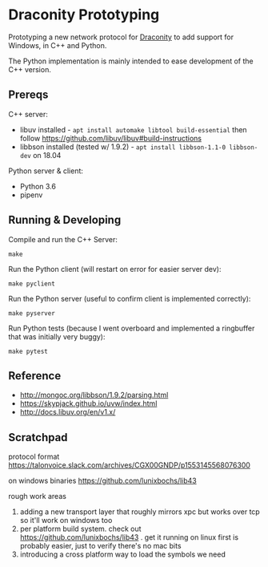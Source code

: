 Draconity Prototyping
=====================

Prototyping a new network protocol for [Draconity](https://github.com/talonvoice/draconity) to add support for Windows, in C++ and Python.

The Python implementation is mainly intended to ease development of the C++ version.

## Prereqs

C++ server:

* libuv installed - `apt install automake libtool build-essential` then follow https://github.com/libuv/libuv#build-instructions
* libbson installed (tested w/ 1.9.2) - `apt install libbson-1.1-0 libbson-dev` on 18.04

Python server & client:

* Python 3.6
* pipenv

## Running & Developing

Compile and run the C++ Server:

```
make
```

Run the Python client (will restart on error for easier server dev):

```
make pyclient
```

Run the Python server (useful to confirm client is implemented correctly):

```
make pyserver
```

Run Python tests (because I went overboard and implemented a ringbuffer that was initially very buggy):

```
make pytest
```

## Reference

* http://mongoc.org/libbson/1.9.2/parsing.html
* https://skypjack.github.io/uvw/index.html
* http://docs.libuv.org/en/v1.x/


## Scratchpad

protocol format
https://talonvoice.slack.com/archives/CGX00GNDP/p1553145568076300

on windows binaries
https://github.com/lunixbochs/lib43

rough work areas
1. adding a new transport layer that roughly mirrors xpc but works over tcp so it'll work on windows too
2. per platform build system. check out https://github.com/lunixbochs/lib43 . get it running on linux first is probably easier, just to verify there's no mac bits
3. introducing a cross platform way to load the symbols we need

